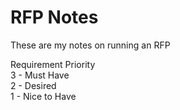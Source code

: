 RFP Notes
====
These are my notes on running an RFP


Requirement Priority  
3 - Must Have  
2 - Desired  
1 - Nice to Have  



